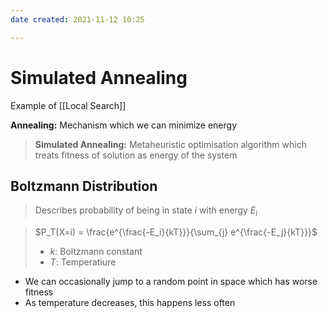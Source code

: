 ```yaml
---
date created: 2021-11-12 10:25

---
```


# Simulated Annealing

Example of [[Local Search]]

**Annealing:** Mechanism which we can minimize energy

> **Simulated Annealing:** Metaheuristic optimisation algorithm which treats fitness of solution as energy of the system

## Boltzmann Distribution

> Describes probability of being in state $i$ with energy $E_i$

> $P_T(X=i) = \frac{e^{\frac{-E_i}{kT}}}{\sum_{j} e^{\frac{-E_j}{kT}}}$
>
> - $k$: Boltzmann constant
> - $T$: Temperatiure

- We can occasionally jump to a random point in space which has worse fitness
- As temperature decreases, this happens less often
